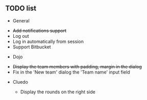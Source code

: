 ## TODO list

 - General

  * ~~Add notifications support~~
  * Log out
  * Log in automatically from session
  * Support Bitbucket

 - Dojo

  * ~~Display the team members with padding, margin in the dialog~~
  * Fix in the 'New team' dialog the 'Team name' input field

- Cluedo

  * Display the rounds on the right side
